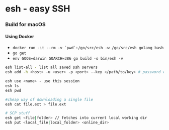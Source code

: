 # esh - easy SSH

### Build for macOS
#### Using Docker

- ```docker run -it --rm -v `pwd`:/go/src/esh -w /go/src/esh golang bash```
- `go get`
- `env GOOS=darwin GOARCH=386 go build -o bin/esh -v`

```bash
esh list-all - list all saved ssh servers
esh add -h <host> -u <user> -p <port> --key </path/to/key> # password will be asked if no key provided

esh use <name> - use this session
esh ls
esh pwd

#cheap way of downloading a single file
esh cat file.ext > file.ext

# SCP stuff
esh get <file|folder> // fetches into current local working dir
esh put <local_file|local_folder> <online_dir>
```
